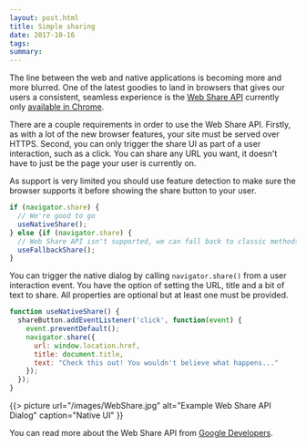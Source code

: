 ```yaml
---
layout: post.html
title: Simple sharing
date: 2017-10-16
tags:
summary:
---
```

The line between the web and native applications is becoming more and more blurred. One of the latest goodies to land in browsers that gives our users a consistent, seamless experience is the [Web Share API](https://developer.mozilla.org/en-US/docs/Web/API/Navigator/share) currently only [available in Chrome](https://caniuse.com/#feat=web-share).

There are a couple requirements in order to use the Web Share API. Firstly, as with a lot of the new browser features, your site must be served over HTTPS. Second, you can only trigger the share UI as part of a user interaction, such as a click. You can share any URL you want, it doesn't have to just be the page your user is currently on.

As support is very limited you should use feature detection to make sure the browser supports it before showing the share button to your user.

```javascript
if (navigator.share) {
  // We're good to go
  useNativeShare();
} else {if (navigator.share) {
  // Web Share API isn't supported, we can fall back to classic methods such as a share button for each social platform
  useFallbackShare();
}
```

You can trigger the native dialog by calling `navigator.share()` from a user interaction event. You have the option of setting the URL, title and a bit of text to share. All properties are optional but at least one must be provided.

```javascript
function useNativeShare() {
  shareButton.addEventListener('click', function(event) {
    event.preventDefault();
    navigator.share({
      url: window.location.href,
      title: document.title,
      text: "Check this out! You wouldn't believe what happens..."
    });
  });
}
```

{{> picture url="/images/WebShare.jpg" alt="Example Web Share API Dialog" caption="Native UI" }}

You can read more about the Web Share API from [Google Developers](https://developers.google.com/web/updates/2016/09/navigator-share).
